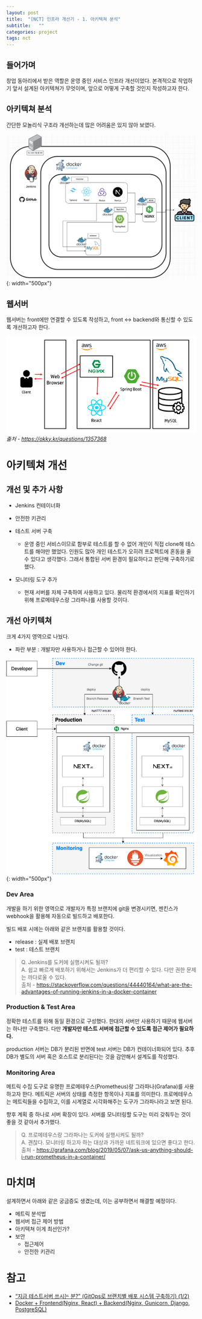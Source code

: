 ```yaml
---
layout: post
title:  "[NCT] 인프라 개선기 - 1. 아키텍쳐 분석"
subtitle:   ""
categories: project
tags: nct
---
```


## 들어가며
창업 동아리에서 받은 역할은 운영 중인 서비스 인프라 개선이었다. 본격적으로 작업하기 앞서 설계된 아키텍쳐가 무엇이며, 앞으로 어떻게 구축할 것인지 작성하고자 한다.

## 아키텍쳐 분석
간단한 모놀리식 구조라 개선하는데 많은 어려움은 있지 않아 보였다.

![old_arch](/assets/post/project/nct/2024-01-06/nct_old_architecture.png){: width="500px"}
## 웹서버
웹서버는 front에만 연결할 수 있도록 작성하고, front ↔ backend와 통신할 수 있도록 개선하고자 한다.

![normal](/assets/post/project/nct/2024-01-06/normal_web_arch.png)
_출처 - https://okky.kr/questions/1357368_

# 아키텍쳐 개선

## 개선 및 추가 사항

- Jenkins 컨테이너화
- 안전한 키관리
- 테스트 서버 구축
    - 운영 중인 서비스이므로 함부로 테스트를 할 수 없어 개인이 직접 clone해  테스트를 해야만 했었다. 인원도 많아 개인 테스트가 오히려 프로젝트에 혼동을 줄 수 있다고 생각했다. 그래서 통합된 서버 환경이 필요하다고 판단해 구축하기로 했다. 
    
- 모니터링 도구 추가
    - 현재 서버를 자체 구축하여 사용하고 있다. 물리적 환경에서의 지표를 확인하기 위해  프로메테우스랑 그라파나를 사용할 것이다.

## 개선 아키텍쳐

크게 4가지 영역으로 나눴다.

- 파란 부분 : 개발자만 사용하거나 접근할 수 있어야 한다.

![new_arch](/assets/post/project/nct/2024-01-06/nct_new_arch_v0.1.png){: width="500px"}

### Dev Area

개발을 하기 위한 영역으로 개발자가 특정 브랜치에 git을 변경시키면, 젠킨스가 webhook을 활용해 자동으로 빌드하고 배포한다. 

빌드 배포 시에는 아래와 같은 브랜치를 활용할 것이다.

- release : 실제 배포 브랜치
- test : 테스트 브랜치

> Q. Jenkins를 도커에 실행시켜도 될까?
<br>A. 쉽고 빠르게 배포하기 위해서는 Jenkins가 더 편리할 수 있다. 다만 권한 문제는 까다로울 수 있다.
<br>출처 - https://stackoverflow.com/questions/44440164/what-are-the-advantages-of-running-jenkins-in-a-docker-container


### Production & Test Area

정확한 테스트를 위해 동일 환경으로 구성했다. 한대의 서버만 사용하기 때문에 웹서버는 하나만 구축했다. 다만 **개발자만 테스트 서버에 접근할 수 있도록 접근 제어가 필요하다.**

production 서버는 DB가 분리된 반면에 test 서버는 DB가 컨테이너화되어 있다. 추후 DB가 별도의 서버 혹은 호스트로 분리된다는 것을 감안해서 설계도를 작성했다. 

### Monitoring Area

메트릭 수집 도구로 유명한 프로메테우스(Prometheus)랑 그라파나(Grafana)를 사용하고자 한다. 메트릭은 서버의 상태를 측정한 항목이나 지표를 의미한다. 프로메테우스는 메트릭들을 수집하고, 이를 시계열로 시각화해주는 도구가 그라파나라고 보면 된다. 

향후 계획 중 하나로 서버 확장이 있다. 서버를 모니터링할 도구는 미리 갖춰두는 것이 좋을 것 같아서 추가했다. 

> Q. 프로메테우스랑 그라파나는 도커에 실행시켜도 될까?
<br>A. 괜찮다. 모니터링 하고자 하는 대상과 가까운 네트워크에 있으면 좋다고 한다.
<br>출처 - https://grafana.com/blog/2019/05/07/ask-us-anything-should-i-run-prometheus-in-a-container/


# 마치며

설계하면서 아래와 같은 궁금증도 생겼는데, 이는 공부하면서 해결할 예정이다. 

- 메트릭 분석법
- 웹서버 접근 제어 방법
- 아키텍쳐 이게 최선인가?
- 보안
    - 접근제어
    - 안전한 키관리

# 참고
- [“지금 테스트서버 쓰시는 분?” (GitOps로 브랜치별 배포 시스템 구축하기) (1/2)](https://blog.lemonbase.team/지금-테스트서버-쓰시는-분-gitops로-브랜치별-배포-시스템-구축하기-1-2-5ed659956e3f)
- [Docker + Frontend(Nginx, React) + Backend(Nginx, Gunicorn, Django, PostgreSQL)](https://tyoon9781.tistory.com/entry/docker-frontend-nginx-react-backend-nginx-gunicorn-django-db-postgresql)

